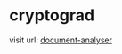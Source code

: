 # cryptograd
visit url: [document-analyser](https://github.com/harshraj2hr/cryptogra/cryptograd/document-analyser)